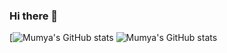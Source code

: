 ### Hi there 👋

<!--
**Mumya/Mumya** is a ✨ _special_ ✨ repository because its `README.md` (this file) appears on your GitHub profile.

Here are some ideas to get you started:

- 🔭 I’m currently working on ...
- 🌱 I’m currently learning ...
- 👯 I’m looking to collaborate on ...
- 🤔 I’m looking for help with ...
- 💬 Ask me about ...
- 📫 How to reach me: ...
- 😄 Pronouns: ...
- ⚡ Fun fact: ...
-->
[![Mumya's GitHub stats](https://github-readme-stats.vercel.app/api?username=Mumya&theme=tokyonight)
![Mumya's GitHub stats](https://github-readme-stats.vercel.app/api?username=Mumya&show_icons=true&theme=tokyonight)
